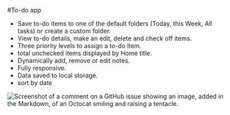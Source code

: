 #To-do app

- Save to-do items to one of the default folders (Today, this Week, All tasks) or create a custom folder.
- View to-do details, make an edit, delete and check off items.
- Three priority levels to assign a to-do item.
- total unchecked items displayed by Home title.
- Dynamically add, remove or edit notes.
- Fully responsive.
- Data saved to local storage.
- sort by date

![Screenshot of a comment on a GitHub issue showing an image, added in the Markdown, of an Octocat smiling and raising a tentacle.](https://github.com/bisky0-0/to-do-app/assets/88213094/8617f653-f10b-4d9d-b4a6-21d6acd04f16)

